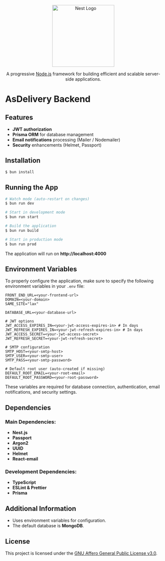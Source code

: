 <p align="center">
  <a href="http://nestjs.com/" target="_blank">
    <img src="https://nestjs.com/img/logo-small.svg" width="200" alt="Nest Logo" />
  </a>
</p>
<p align="center">A progressive <a href="http://nodejs.org" target="_blank">Node.js</a> framework for building efficient and scalable server-side applications.</p>

# AsDelivery Backend

## Features

- **JWT authorization**
- **Prisma ORM** for database management
- **Email notifications** processing (Mailer / Nodemailer)
- **Security** enhancements (Helmet, Passport)

## Installation

```bash
$ bun install
```

## Running the App

```bash
# Watch mode (auto-restart on changes)
$ bun run dev

# Start in development mode
$ bun run start

# Build the application
$ bun run build

# Start in production mode
$ bun run prod
```

The application will run on **http://localhost:4000**

## Environment Variables

To properly configure the application, make sure to specify the following environment variables in your `.env` file:

```env
FRONT_END_URL=<your-frontend-url>
DOMAIN=<your-domain>
SAME_SITE="lax"

DATABASE_URL=<your-database-url>

# JWT options
JWT_ACCESS_EXPIRES_IN=<your-jwt-access-expires-in> # In days
JWT_REFRESH_EXPIRES_IN=<your-jwt-refresh-expires-in> # In days
JWT_ACCESS_SECRET=<your-jwt-access-secret>
JWT_REFRESH_SECRET=<your-jwt-refresh-secret>

# SMTP configuration
SMTP_HOST=<your-smtp-host>
SMTP_USER=<your-smtp-user>
SMTP_PASS=<your-smtp-password>

# Default root user (auto-created if missing)
DEFAULT_ROOT_EMAIL=<your-root-email>
DEFAULT_ROOT_PASSWORD=<your-root-password>
```

These variables are required for database connection, authentication, email notifications, and security settings.

## Dependencies

### Main Dependencies:

- **Nest.js**
- **Passport**
- **Argon2**
- **UUID**
- **Helmet**
- **React-email**

### Development Dependencies:

- **TypeScript**
- **ESLint & Prettier**
- **Prisma**

## Additional Information

- Uses environment variables for configuration.
- The default database is **MongoDB**.

## License

This project is licensed under the [GNU Affero General Public License v3.0](../LICENSE).


